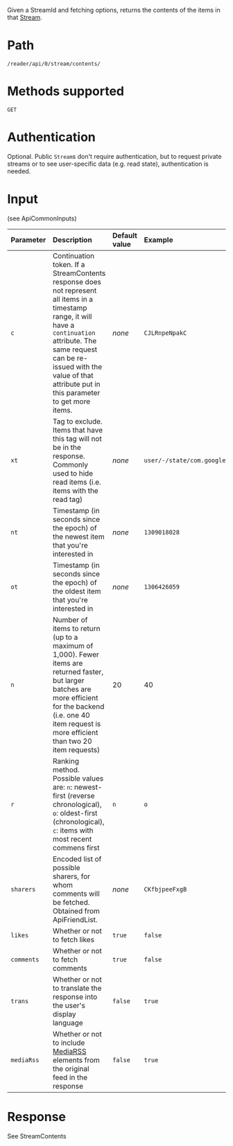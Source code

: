 Given a StreamId and fetching options, returns the contents of the items in that [Stream](Stream.md).

# Path #

`/reader/api/0/stream/contents/`_<escaped StreamId>_

# Methods supported #

`GET`

# Authentication #

Optional. Public `Stream`s don't require authentication, but to request private streams or to see user-specific data (e.g. read state), authentication is needed.

# Input #
(see ApiCommonInputs)

| Parameter | Description | Default value | Example |
|:----------|:------------|:--------------|:--------|
| `c`       | Continuation token. If a StreamContents response does not represent all items in a timestamp range, it will have a `continuation` attribute. The same request can be re-issued with the value of that attribute put in this parameter to get more items. | _none_        | `CJLRnpeNpakC` |
| `xt`      | Tag to exclude. Items that have this tag will not be in the response. Commonly used to hide read items (i.e. items with the read tag)  | _none_        | `user/-/state/com.google/read` |
| `nt`      | Timestamp (in seconds since the epoch) of the newest item that you're interested in  | _none_        | `1309018028` |
| `ot`      | Timestamp (in seconds since the epoch) of the oldest item that you're interested in | _none_        | `1306426059` |
| `n`       | Number of items to return (up to a maximum of 1,000). Fewer items are returned faster, but larger batches are more efficient for the backend (i.e. one 40 item request is more efficient than two 20 item requests) | 20            | 40      |
| `r`       | Ranking method. Possible values are: `n`: newest-first (reverse chronological), `o`: oldest-first (chronological),  `c`: items with most recent commens first | `n`           | `o`     |
| `sharers` | Encoded list of possible sharers, for whom comments will be fetched. Obtained from ApiFriendList.  | _none_        | `CKfbjpeeFxgB` |
| `likes`   | Whether or not to fetch likes | `true`        | `false` |
| `comments` | Whether or not to fetch comments | `true`        | `false` |
| `trans`   | Whether or not to translate the response into the user's display language | `false`       | `true`  |
| `mediaRss` | Whether or not to include [MediaRSS](http://video.search.yahoo.com/mrss) elements from the original feed in the response | `false`       | `true`  |

# Response #

See StreamContents